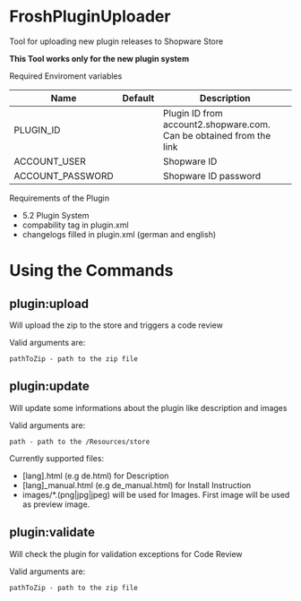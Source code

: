 # FroshPluginUploader

Tool for uploading new plugin releases to Shopware Store

**This Tool works only for the new plugin system**

Required Enviroment variables

| Name             	| Default 	| Description                                                         	|
|------------------	|---------	|---------------------------------------------------------------------	|
| PLUGIN_ID        	|         	| Plugin ID from account2.shopware.com. Can be obtained from the link 	|
| ACCOUNT_USER     	|         	| Shopware ID                                                         	|
| ACCOUNT_PASSWORD 	|         	| Shopware ID password                                                	|

Requirements of the Plugin

* 5.2 Plugin System
* compability tag in plugin.xml
* changelogs filled in plugin.xml (german and english)

# Using the Commands

## plugin:upload

Will upload the zip to the store and triggers a code review

Valid arguments are:

```
pathToZip - path to the zip file
```


## plugin:update

Will update some informations about the plugin like description and images

Valid arguments are:

```
path - path to the /Resources/store
```

Currently supported files:

* [lang].html (e.g de.html) for Description
* [lang]_manual.html (e.g de_manual.html) for Install Instruction
* images/*.(png|jpg|jpeg) will be used for Images. First image will be used as preview image.

## plugin:validate

Will check the plugin for validation exceptions for Code Review

Valid arguments are:

```
pathToZip - path to the zip file
```
